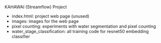 KAHAWAI (Streamflow) Project

- index.html: project web page (unused)
- images: images for the web page
- pixel counting: experiments with water segmentation and pixel counting
- water_stage_classification: all training code for resnet50 embedding classifier
